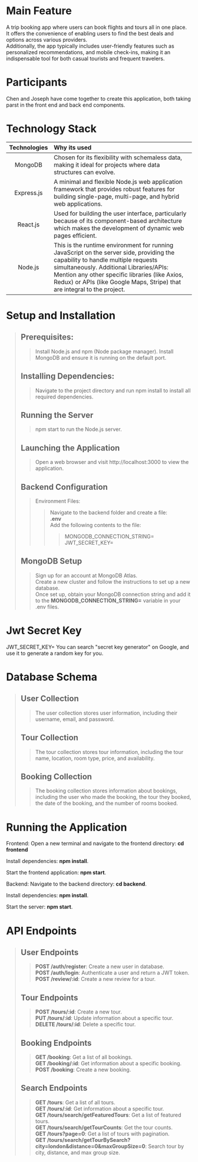 # **Main Feature** 

A trip booking app where users can book flights and tours all in one place.  
It offers the convenience of enabling users to find the best deals and options across various providers.  
Additionally, the app typically includes user-friendly features such as personalized recommendations, and mobile check-ins, making it an indispensable tool for both casual tourists and frequent travelers.

# **Participants**
Chen and Joseph have come together to create this application, both taking parst in the front end and back end components.


# **Technology Stack**
  
|   Technologies  | Why its used  |
| :-:  | :-----  |
| MongoDB  | Chosen for its flexibility with schemaless data, making it ideal for projects where data structures can evolve.  |
| Express.js  | A minimal and flexible Node.js web application framework that provides robust features for building single-page, multi-page, and hybrid web applications. |
|React.js| Used for building the user interface, particularly because of its component-based architecture which makes the development of dynamic web pages efficient.|
|Node.js|This is the runtime environment for running JavaScript on the server side, providing the capability to handle multiple requests simultaneously. Additional Libraries/APIs: Mention any other specific libraries (like Axios, Redux) or APIs (like Google Maps, Stripe) that are integral to the project.|




# **Setup and Installation**

>## Prerequisites:  
>>Install Node.js and npm (Node package manager).
>>Install MongoDB and ensure it is running on the default port.  
>## Installing Dependencies:
>>Navigate to the project directory and run npm install to install all required dependencies.  
>## Running the Server  
>>npm start to run the Node.js server.
>## Launching the Application
>>Open a web browser and visit http://localhost:3000 to view the application.
>## Backend Configuration
>>Environment Files:  
>>>Navigate to the backend folder and create a file:  
**.env**  
>>> Add the following contents to the file:  
>>>>MONGODB_CONNECTION_STRING=  
JWT_SECRET_KEY=
>## MongoDB Setup
>>Sign up for an account at MongoDB Atlas.  
Create a new cluster and follow the instructions to set up a new database.  
 Once set up, obtain your MongoDB connection string and add it to the **MONGODB_CONNECTION_STRING=** variable in your .env files.


# **Jwt Secret Key**
JWT_SECRET_KEY= You can search "secret key generator" on Google, and use it to generate a random key for you.


# **Database Schema**

>## User Collection
>>The user collection stores user information, including their username, email, and password.
>## Tour Collection
>>The tour collection stores tour information, including the tour name, location, room type, price, and availability.
>## Booking Collection
>>The booking collection stores information about bookings, including the user who made the booking, the tour they booked, the date of the booking, and the number of rooms booked.  



# **Running the Application**

Frontend:
Open a new terminal and navigate to the frontend directory: **cd frontend**

Install dependencies: **npm install**.

Start the frontend application: **npm start**.

Backend:
Navigate to the backend directory: **cd backend**.

Install dependencies: **npm install**.

Start the server: **npm start**.



# **API Endpoints**

>## User Endpoints
>>**POST /auth/register**: Create a new user in database.  
>>**POST /auth/login**: Authenticate a user and return a JWT token.  
>>**POST /review/:id**: Create a new review for a tour.  
>## Tour Endpoints 
>>**POST /tours/:id**: Create a new tour.  
>>**PUT /tours/:id**: Update information about a specific tour.  
>>**DELETE /tours/:id**: Delete a specific tour.  
>## Booking Endpoints
>>**GET /booking**: Get a list of all bookings.  
>>**GET /booking/:id**: Get information about a specific booking.  
>>**POST /booking**: Create a new booking.   
>## Search Endpoints
>>**GET /tours**: Get a list of all tours.  
>>**GET /tours/:id**: Get information about a specific tour.  
>>**GET /tours/search/getFeaturedTours**: Get a list of featured tours.  
>>**GET /tours/search/getTourCounts**: Get the tour counts.  
>>**GET /tours?page=0**: Get a list of tours with pagination.  
>>**GET /tours/search/getTourBySearch?city=london&distance=0&maxGroupSize=0**: Search tour by city, distance, and max group size.  
